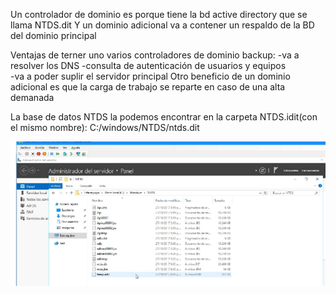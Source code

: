Un controlador de dominio es porque tiene la bd active directory que se llama NTDS.dit
Y un dominio adicional va a contener un respaldo de la BD del dominio principal 

Ventajas de terner uno varios controladores de dominio backup:
-va a resolver los DNS
-consulta de autenticación de usuarios y equipos  
-va a poder suplir el servidor principal 
Otro beneficio de un dominio adicional es que la carga de trabajo se reparte en caso de una alta demanada

La base de datos NTDS la podemos encontrar en la carpeta NTDS.idit(con el mismo nombre):
C:/windows/NTDS/ntds.dit

![alt text](image-161.png)